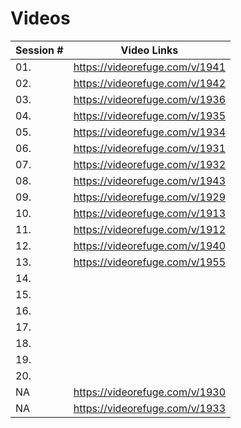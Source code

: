 # Videos

| Session # | Video Links|
| --------- | ------------------------------ |
| 01. | https://videorefuge.com/v/1941 |
| 02. | https://videorefuge.com/v/1942 |
| 03. | https://videorefuge.com/v/1936 |
| 04. | https://videorefuge.com/v/1935 |
| 05. | https://videorefuge.com/v/1934 |
| 06. | https://videorefuge.com/v/1931 |
| 07. | https://videorefuge.com/v/1932 |
| 08. | https://videorefuge.com/v/1943 |
| 09. | https://videorefuge.com/v/1929 |
| 10. | https://videorefuge.com/v/1913 |
| 11. | https://videorefuge.com/v/1912 |
| 12. | https://videorefuge.com/v/1940 |
| 13. | https://videorefuge.com/v/1955 |
| 14. |  |
| 15. |  |
| 16. |  |
| 17. |  |
| 18. |  |
| 19. |  |
| 20. |  |
| NA  | https://videorefuge.com/v/1930 |
| NA  | https://videorefuge.com/v/1933 |

<!--stackedit_data:
eyJoaXN0b3J5IjpbNzEyODMxODEwLDUwMzk4NzkwMCwxMjk2OT
g4NjUzLC0xMDgxNjUzNTM5XX0=
-->